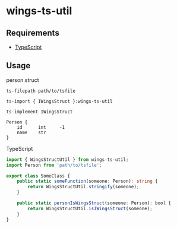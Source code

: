 # wings-ts-util

## Requirements

- [TypeScript](https://www.typescriptlang.org/)

## Usage

person.struct

```text hl_lines="3 5"
ts-filepath path/to/tsfile

ts-import { IWingsStruct }:wings-ts-util

ts-implement IWingsStruct

Person {
    id      int     -1
    name    str
}
```

TypeScript

```ts hl_lines="1 6 10"
import { WingsStructUtil } from wings-ts-util;
import Person from 'path/to/tsfile';

export class SomeClass {
    public static someFunction(someone: Person): string {
        return WingsStructUtil.stringify(someone);
    }

    public static personIsWingsStruct(someone: Person): bool {
        return WingsStructUtil.isIWingsStruct(someone);
    }
}
```
